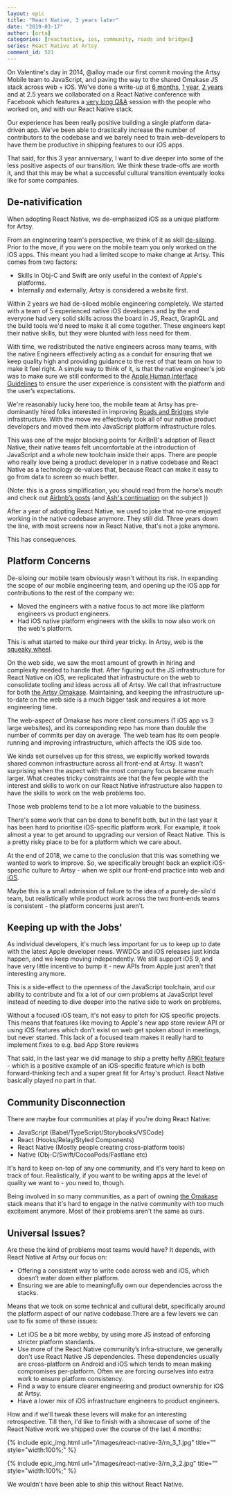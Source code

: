 ```yaml
---
layout: epic
title: "React Native, 3 years later"
date: "2019-03-17"
author: [orta]
categories: [reactnative, ios, community, roads and bridges]
series: React Native at Artsy
comment_id: 521
---
```


On Valentine's day in 2014, @alloy made our first commit moving the Artsy Mobile team to JavaScript, and paving the
way to the shared Omakase JS stack across web + iOS. We've done a write-up at [6 months], [1 year], [2 years] and
at 2.5 years we collaborated on a React Native conference with Facebook which features a [very long Q&A][q_a]
session with the people who worked on, and with our React Native stack.

Our experience has been really positive building a single platform data-driven app. We've been able to drastically
increase the number of contributors to the codebase and we barely need to train web-developers to have them be
productive in shipping features to our iOS apps.

That said, for this 3 year anniversary, I want to dive deeper into some of the less positive aspects of our
transition. We think these trade-offs are worth it, and that this may be what a successful cultural transition
eventually looks like for some companies.

<!-- more -->

## De-nativification

When adopting React Native, we de-emphasized iOS as a unique platform for Artsy.

From an engineering team's perspective, we think of it as skill [de-siloing][desilo]. Prior to the move, if you
were on the mobile team you only worked on the iOS apps. This meant you had a limited scope to make change at
Artsy. This comes from two factors:

- Skills in Obj-C and Swift are only useful in the context of Apple's platforms.
- Internally and externally, Artsy is considered a website first.

Within 2 years we had de-siloed mobile engineering completely. We started with a team of 5 experienced native iOS developers
and by the end everyone had very solid skills across the board in JS, React, GraphQL and the build tools we'd
need to make it all come together. These engineers kept their native skills, but they were blunted with less need
for them.

With time, we redistributed the native engineers across many teams, with the native Engineers effectively acting as
a conduit for ensuring that we keep quality high and providing guidance to the rest of that team on how to make it
feel right. A simple way to think of it, is that the native engineer's job was to make sure we still conformed to
the [Apple Human Interface Guidelines](https://developer.apple.com/design/human-interface-guidelines/) to ensure the user experience is consistent with the platform and the user’s expectations.

We're reasonably lucky here too, the mobile team at Artsy has pre-dominantly hired folks interested in improving
[Roads and Bridges][rnb] style infrastructure. With the move we effectively took all of our native product
developers and moved them into JavaScript platform infrastructure roles.

This was one of the major blocking points for AirBnB's adoption of React Native, their native teams felt
uncomfortable at the introduction of JavaScript and a whole new toolchain inside their apps. There are people who
really love being a product developer in a native codebase and React Native as a technology de-values that, because
React can make it easy to go from data to screen so much better.

(Note: this is a gross simplification, you should read from the horse’s mouth and check out [Airbnb’s posts][airbnb]
(and [Ash's continuation][ash_airbnb] on the subject ))

After a year of adopting React Native, we used to joke that no-one enjoyed working in the native codebase anymore.
They still did. Three years down the line, with most screens now in React Native, that's not a joke anymore.

This has consequences.

## Platform Concerns

De-siloing our mobile team obviously wasn't without its risk. In expanding the scope of our mobile engineering
team, and opening up the iOS app for contributions to the rest of the company we:

- Moved the engineers with a native focus to act more like platform engineers vs product engineers.
- Had iOS native platform engineers with the skills to now also work on the web's platform.

This is what started to make our third year tricky. In Artsy, web is the [squeaky wheel][wheel].

On the web side, we saw the most amount of growth in hiring and complexity needed to handle that. After figuring
out the JS infrastructure for React Native on iOS, we replicated that infrastructure on the web to consolidate
tooling and ideas across all of Artsy. We call that infrastructure for both [the Artsy Omakase][oma]. Maintaining,
and keeping the infrastructure up-to-date on the web side is a much bigger task and requires a lot more engineering
time.

The web-aspect of Omakase has more client consumers (1 iOS app vs 3 large websites), and its corresponding repo
has more than double the number of commits per day on average. The web team has its own people running and
improving infrastructure, which affects the iOS side too.

We kinda set ourselves up for this stress, we explicitly worked towards shared common infrastructure across all
front-end at Artsy. It wasn't surprising when the aspect with the most company focus became much larger. What
creates tricky constraints are that the few people with the interest and skills to work on our React Native
infrastructure also happen to have the skills to work on the web problems too.

Those web problems tend to be a lot more valuable to the business.

There's some work that can be done to benefit both, but in the last year it has been hard to prioritise
iOS-specific platform work. For example, it took almost a year to get around to upgrading our version of React
Native. This is a pretty risky place to be for a platform which we care about.

At the end of 2018, we came to the conclusion that this was something we wanted to work to improve. So, we
specifically brought back an explicit iOS-specific culture to Artsy - when we split our front-end practice into web
and [iOS][fe-ios].

Maybe this is a small admission of failure to the idea of a purely de-silo'd team, but realistically while product
work across the two front-ends teams is consistent - the platform concerns just aren't.

## Keeping up with the Jobs'

As individual developers, it's much less important for us to keep up to date with the latest Apple developer news.
WWDCs and iOS releases just kinda happen, and we keep moving independently. We still support iOS 9, and have very
little incentive to bump it - new APIs from Apple just aren't that interesting anymore.

This is a side-effect to the openness of the JavaScript toolchain, and our ability to contribute and fix a lot of
our own problems at JavaScript level instead of needing to dive deeper into the native side to work on problems.

Without a focused iOS team, it's not easy to pitch for iOS specific projects. This means that features like moving
to Apple's new app store review API or using iOS features which don't exist on web get spoken about in meetings,
but never started. This lack of a focused team makes it really hard to implement fixes to e.g. bad App Store reviews

That said, in the last year we did manage to ship a pretty hefty [ARKit feature][arkit] - which is a positive example
of an iOS-specific feature which is both forward-thinking tech and a super great fit for Artsy's product. React
Native basically played no part in that.

## Community Disconnection

There are maybe four communities at play if you're doing React Native:

- JavaScript (Babel/TypeScript/Storybooks/VSCode)
- React (Hooks/Relay/Styled Components)
- React Native (Mostly people creating cross-platform tools)
- Native (Obj-C/Swift/CocoaPods/Fastlane etc)

It's hard to keep on-top of any one community, and it's very hard to keep on track of four. Realistically, if you
want to be writing apps at the level of quality we want to - you need to, though.

Being involved in so many communities, as a part of owning [the Omakase][oma] stack means that it's hard to engage
in the native community with too much excitement anymore. Most of their problems aren't the same as ours.

## Universal Issues?

Are these the kind of problems most teams would have? It depends, with React Native at Artsy our focus on:

- Offering a consistent way to write code across web and iOS, which doesn’t water down either platform.
- Ensuring we are able to meaningfully own our dependencies across the stacks.

Means that we took on some technical and cultural debt, specifically around the platform aspect of our native
codebase.There are a few levers we can use to fix some of these issues:

- Let iOS be a bit more webby, by using more JS instead of enforcing stricter platform standards.
- Use more of the React Native community’s infra-structure, we generally don't use React Native JS dependencies.
  These dependencies usually are cross-platform on Android and iOS which tends to mean making compromises
  per-platform. Often we are forcing ourselves into extra work to ensure platform consistency.
- Find a way to ensure clearer engineering and product ownership for iOS at Artsy.
- Have a lower mix of iOS infrastructure engineers to product engineers.

How and if we'll tweak these levers will make for an interesting retrospective. Till then, I'd like to finish with
a showcase of some of the React Native work we shipped over the course of the last 4 months:

{% include epic_img.html url="/images/react-native-3/rn_3_1.jpg" title="" style="width:100%;" %}

{% include epic_img.html url="/images/react-native-3/rn_3_2.jpg" title="" style="width:100%;" %}

We wouldn't have been able to ship this without React Native.

[6 months]: /blog/2016/08/15/React-Native-at-Artsy/
[1 year]: /blog/2017/02/05/Retrospective-Swift-at-Artsy/
[2 years]: /blog/2018/03/17/two-years-of-react-native/
[q_a]: http://artsy.net/x-react-native
[desilo]: https://github.com/artsy/README/blob/master/culture/engineering-principles.md#de-silo-engineers
[airbnb]: https://medium.com/airbnb-engineering/react-native-at-airbnb-f95aa460be1c
[ash_airbnb]: https://ashfurrow.com/blog/airbnb-and-react-native-expectations/
[wheel]: https://en.wikipedia.org/wiki/The_squeaky_wheel_gets_the_grease
[arkit]: /blog/2018/03/18/ar/
[oma]: https://www.youtube.com/watch?v=1Z3loALSVQM

<!-- prettier-ignore-start -->
[rnb]: https://www.fordfoundation.org/about/library/reports-and-studies/roads-and-bridges-the-unseen-labor-behind-our-digital-infrastructure/
[fe-ios]: https://github.com/artsy/README/commit/95c9b93ab966ed269b5ebd9f0bdec8d2434bab52#diff-342d3433f36fbedadc5a8f167985fdf3
<!-- prettier-ignore-end -->
